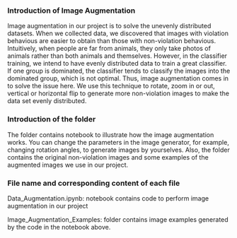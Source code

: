 ### Introduction of Image Augmentation
  Image augmentation in our project is to solve the unevenly distributed datasets. When we collected data, we discovered that images with violation behavious are easier to obtain than those with non-violation behavious. Intuitively, when people are far from animals, they only take photos of animals rather than both animals and themselves. 
  However, in the classifier training, we intend to have evenly distributed data to train a great classifier. If one group is dominated, the classifier tends to classify
the images into the dominated group, which is not optimal. Thus, image augmentation comes in to solve the issue here. We use this technique to rotate, zoom in or out, vertical or horizontal flip to generate more non-violation images to make the data set evenly distributed. 

### Introduction of the folder
The folder contains notebook to illustrate how the image augmentation works. You can change the parameters in the image generator, for example, changing rotation angles, to generate images by yourselves. Also, the folder contains the original non-violation images and some examples of the augmented images we use in our project. 

### File name and corresponding content of each file
Data_Augmentation.ipynb: notebook contains code to perform image augmentation in our project

Image_Augmentation_Examples: folder contains image examples generated by the code in the notebook above.
